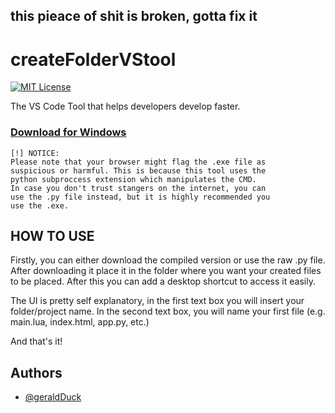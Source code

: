 ## this pieace of shit is broken, gotta fix it
# createFolderVStool
[![MIT License](https://img.shields.io/badge/License-MIT-green.svg)](https://choosealicense.com/licenses/mit/)

The VS Code Tool that helps developers develop faster.


### [Download for Windows](https://hcpipomawpcqsalbnegl.supabase.co/storage/v1/object/public/Personal/Make%20a%20File%20(VS%20Code%20Tool)%20(1).exe?download=)

```
[!] NOTICE:
Please note that your browser might flag the .exe file as
suspicious or harmful. This is because this tool uses the
python subproccess extension which manipulates the CMD.
In case you don't trust stangers on the internet, you can
use the .py file instead, but it is highly recommended you
use the .exe.
```

## HOW TO USE
Firstly, you can either download the compiled version or use the raw .py file. After downloading it place it in the folder where you want your created files to be placed. After this you can add a desktop shortcut to access it easily.

The UI is pretty self explanatory, in the first text box you will insert your folder/project name. In the second text box, you will name your first file (e.g. main.lua, index.html, app.py, etc.)

And that's it!



## Authors

- [@geraldDuck](https://github.com/geraldDuck/)

